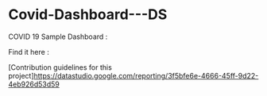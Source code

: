 # Covid-Dashboard---DS

COVID 19 Sample Dashboard : 

Find it here :

[Contribution guidelines for this project]https://datastudio.google.com/reporting/3f5bfe6e-4666-45ff-9d22-4eb926d53d59

